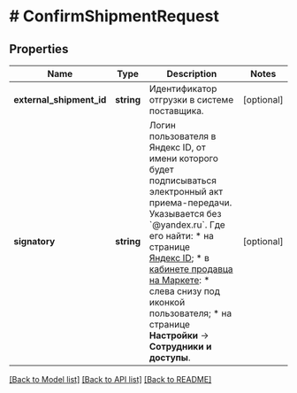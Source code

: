 # # ConfirmShipmentRequest

## Properties

Name | Type | Description | Notes
------------ | ------------- | ------------- | -------------
**external_shipment_id** | **string** | Идентификатор отгрузки в системе поставщика. | [optional]
**signatory** | **string** | Логин пользователя в Яндекс ID, от имени которого будет подписываться электронный акт приема-передачи.  Указывается без &#x60;@yandex.ru&#x60;.  Где его найти:  * на странице [Яндекс ID](https://id.yandex.ru); * в [кабинете продавца на Маркете](https://partner.market.yandex.ru/):    * слева снизу под иконкой пользователя;   * на странице **Настройки** → **Сотрудники и доступы**. | [optional]

[[Back to Model list]](../../README.md#models) [[Back to API list]](../../README.md#endpoints) [[Back to README]](../../README.md)
